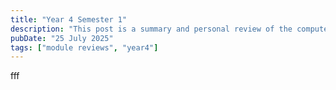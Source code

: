 ```yaml
---
title: "Year 4 Semester 1"
description: "This post is a summary and personal review of the computer science modules I've taken in year 4, semester 1 of university. "
pubDate: "25 July 2025"
tags: ["module reviews", "year4"]
---
```


fff